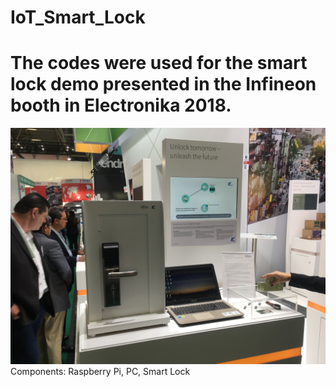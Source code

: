 # IoT_Smart_Lock

# The codes were used for the smart lock demo presented in the Infineon booth in Electronika 2018.
![IMAGE](https://github.com/LinVince/IoT_Smart_Lock/blob/main/IMG_5348.jpg?raw=true)
Components: Raspberry Pi, PC, Smart Lock 
